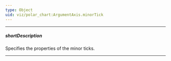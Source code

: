 ```yaml
---
type: Object
uid: viz/polar_chart:ArgumentAxis.minorTick
---
```

---
##### shortDescription
Specifies the properties of the minor ticks.

---
